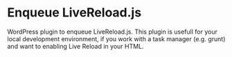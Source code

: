 Enqueue LiveReload.js
=====================

WordPress plugin to enqueue LiveReload.js. This plugin is usefull for your local development environment, if you work with a task manager (e.g. grunt) and want to enabling Live Reload in your HTML.
